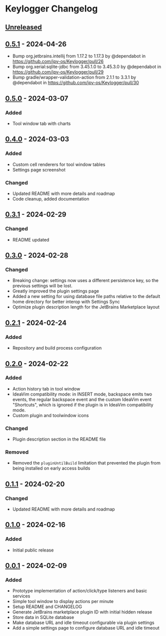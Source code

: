 <!-- Keep a Changelog guide -> https://keepachangelog.com -->

# Keylogger Changelog

## [Unreleased]

## [0.5.1] - 2024-04-26

- Bump org.jetbrains.intellij from 1.17.2 to 1.17.3 by @dependabot in https://github.com/jpv-os/Keylogger/pull/26
- Bump org.xerial:sqlite-jdbc from 3.45.1.0 to 3.45.3.0 by @dependabot in https://github.com/jpv-os/Keylogger/pull/29
- Bump gradle/wrapper-validation-action from 2.1.1 to 3.3.1 by @dependabot in https://github.com/jpv-os/Keylogger/pull/30

## [0.5.0] - 2024-03-07

### Added

- Tool window tab with charts

## [0.4.0] - 2024-03-03

### Added

- Custom cell renderers for tool window tables
- Settings page screenshot

### Changed

- Updated README with more details and roadmap
- Code cleanup, added documentation

## [0.3.1] - 2024-02-29

### Changed

- README updated

## [0.3.0] - 2024-02-28

### Changed

- Breaking change: settings now uses a different persistence key, so the previous settings will be lost.
- Greatly improved the plugin settings page
- Added a new setting for using database file paths relative to the default home directory for better interop with
  Settings Sync
- Optimize plugin description length for the JetBrains Marketplace layout

## [0.2.1] - 2024-02-24

### Added

- Repository and build process configuration

## [0.2.0] - 2024-02-22

### Added

- Action history tab in tool window
- IdeaVim compatibility mode: in INSERT mode, backspace emits two events, the regular backspace event and the custom
  IdeaVim event "Shortcuts", which is ignored if the plugin is in IdeaVim compatibility mode.
- Custom plugin and toolwindow icons

### Changed

- Plugin description section in the README file

### Removed

- Removed the `pluginUntilBuild` limitation that prevented the plugin from being installed on early access builds

## [0.1.1] - 2024-02-20

### Changed

- Updated README with more details and roadmap

## [0.1.0] - 2024-02-16

### Added

- Initial public release

## [0.0.1] - 2024-02-09

### Added

- Prototype implementation of action/click/type listeners and basic services
- Simple tool window to display actions per minute
- Setup README and CHANGELOG
- Generate JetBrains marketplace plugin ID with initial hidden release
- Store data in SQLite database
- Make database URL and idle timeout configurable via plugin settings
- Add a simple settings page to configure database URL and idle timeout

[Unreleased]: https://github.com/jpv-os/Keylogger/compare/v0.5.1...HEAD
[0.5.1]: https://github.com/jpv-os/Keylogger/compare/v0.5.0...v0.5.1
[0.5.0]: https://github.com/jpv-os/Keylogger/compare/v0.4.0...v0.5.0
[0.4.0]: https://github.com/jpv-os/Keylogger/compare/v0.3.1...v0.4.0
[0.3.1]: https://github.com/jpv-os/Keylogger/compare/v0.3.0...v0.3.1
[0.3.0]: https://github.com/jpv-os/Keylogger/compare/v0.2.1...v0.3.0
[0.2.1]: https://github.com/jpv-os/Keylogger/compare/v0.2.0...v0.2.1
[0.2.0]: https://github.com/jpv-os/Keylogger/compare/v0.1.1...v0.2.0
[0.1.1]: https://github.com/jpv-os/Keylogger/compare/v0.1.0...v0.1.1
[0.1.0]: https://github.com/jpv-os/Keylogger/compare/v0.0.1...v0.1.0
[0.0.1]: https://github.com/jpv-os/Keylogger/commits/v0.0.1

